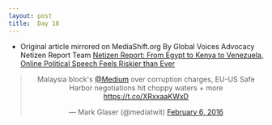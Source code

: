 ```yaml
---
layout: post
title:  Day 18
---
```


- Original article mirrored on MediaShift.org By Global Voices Advocacy Netizen Report Team <a href="http://mediashift.org/2016/02/netizen-report-from-egypt-to-kenya-to-venezuela-online-political-speech-feels-riskier-than-ever/" target="_blank">Netizen Report: From Egypt to Kenya to Venezuela, Online Political Speech Feels Riskier than Ever</a>

<center>
<blockquote class="twitter-tweet" data-lang="en"><p lang="en" dir="ltr">Malaysia block&#39;s <a href="https://twitter.com/Medium">@Medium</a> over corruption charges, EU-US Safe Harbor negotiations hit choppy waters + more <a href="https://t.co/XRxxaaKWxD">https://t.co/XRxxaaKWxD</a></p>&mdash; Mark Glaser (@mediatwit) <a href="https://twitter.com/mediatwit/status/695870840894844928">February 6, 2016</a></blockquote>
</center>